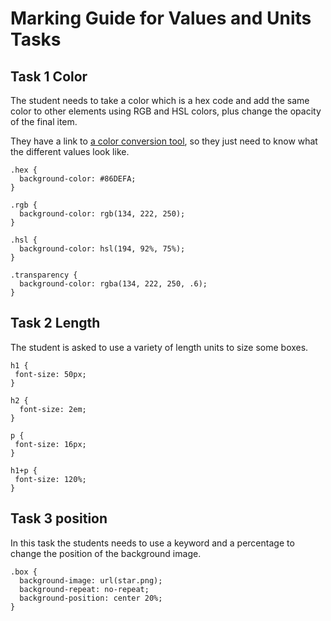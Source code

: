 # Marking Guide for Values and Units Tasks

## Task 1 Color

The student needs to take a color which is a hex code and add the same color to other elements using RGB and HSL colors, plus change the opacity of the final item.

They have a link to [a color conversion tool](https://convertingcolors.com/hex-color-86DEFA.html), so they just need to know what the different values look like.

```
.hex {
  background-color: #86DEFA;
}

.rgb {
  background-color: rgb(134, 222, 250);
}

.hsl {
  background-color: hsl(194, 92%, 75%);
}

.transparency {
  background-color: rgba(134, 222, 250, .6);
}
```

## Task 2 Length

The student is asked to use a variety of length units to size some boxes.

```
h1 {
 font-size: 50px;
}

h2 {
  font-size: 2em;
}

p {
 font-size: 16px;
}

h1+p {
 font-size: 120%;
}   
```

## Task 3 position

In this task the students needs to use a keyword and a percentage to change the position of the background image.

```
.box {
  background-image: url(star.png);
  background-repeat: no-repeat;
  background-position: center 20%;
}
```
